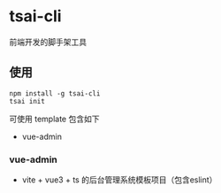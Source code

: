 # tsai-cli
前端开发的脚手架工具


## 使用

```
npm install -g tsai-cli
tsai init
```


可使用 template 包含如下
*  vue-admin



###  vue-admin
 *  vite + vue3 + ts 的后台管理系统模板项目（包含eslint）